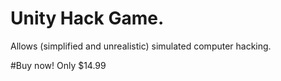 # Unity Hack Game.

Allows (simplified and unrealistic) simulated computer hacking. 

#Buy now! Only $14.99
